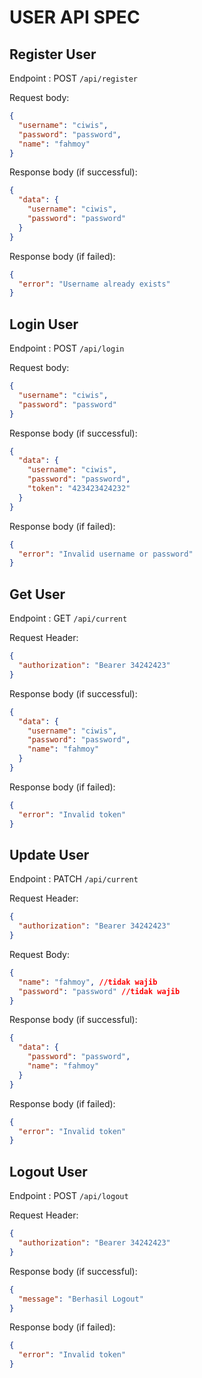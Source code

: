 # USER API SPEC

## Register User

Endpoint : POST `/api/register`

Request body:

```json
{
  "username": "ciwis",
  "password": "password",
  "name": "fahmoy"
}
```

Response body (if successful):

```json
{
  "data": {
    "username": "ciwis",
    "password": "password"
  }
}
```

Response body (if failed):

```json
{
  "error": "Username already exists"
}
```

## Login User

Endpoint : POST `/api/login`

Request body:

```json
{
  "username": "ciwis",
  "password": "password"
}
```

Response body (if successful):

```json
{
  "data": {
    "username": "ciwis",
    "password": "password",
    "token": "423423424232"
  }
}
```

Response body (if failed):

```json
{
  "error": "Invalid username or password"
}
```

## Get User

Endpoint : GET `/api/current`

Request Header:

```json
{
  "authorization": "Bearer 34242423"
}
```

Response body (if successful):

```json
{
  "data": {
    "username": "ciwis",
    "password": "password",
    "name": "fahmoy"
  }
}
```

Response body (if failed):

```json
{
  "error": "Invalid token"
}
```

## Update User

Endpoint : PATCH `/api/current`

Request Header:

```json
{
  "authorization": "Bearer 34242423"
}
```

Request Body:

```json
{
  "name": "fahmoy", //tidak wajib
  "password": "password" //tidak wajib
}
```

Response body (if successful):

```json
{
  "data": {
    "password": "password",
    "name": "fahmoy"
  }
}
```

Response body (if failed):

```json
{
  "error": "Invalid token"
}
```

## Logout User

Endpoint : POST `/api/logout`

Request Header:

```json
{
  "authorization": "Bearer 34242423"
}
```

Response body (if successful):

```json
{
  "message": "Berhasil Logout"
}
```

Response body (if failed):

```json
{
  "error": "Invalid token"
}
```
